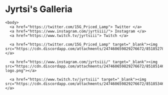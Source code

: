 <hmtl>
  
  <head>
  <title> Jyrin Galleria </title> 
  <link rel="stylesheet" href="style.css">
  </head>

  <h1> Jyrtsi's Galleria </h1>

    <body>
      <a href="https://twitter.com/15G_Priced_Lamp"> Twitter </a>
      <a href="https://www.instagram.com/jyrtsiii/"> Instagram </a>
      <a href="https://www.twitch.tv/jyrtsiii"> Twitch </a>

      <a href="https://twitter.com/15G_Priced_Lamp" target="_blank"><img src="https://cdn.discordapp.com/attachments/247460659829276672/851852781098893342/sdfdssdf.png"></a>
        
      <a href="https://www.instagram.com/jyrtsiii/" target="_blank"><img src="https://cdn.discordapp.com/attachments/247460659829276672/851851468608241674/instagram-logo.png"></a>
      
      <a href="https://www.twitch.tv/jyrtsiii" target="_blank"><img src="https://cdn.discordapp.com/attachments/247460659829276672/851853460881801266/cb3a3f13cf3d73572cdb684b03d1fad7.jpg"></a>
    
  </body>
    
    
<hmtl>
